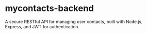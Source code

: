 # mycontacts-backend
A secure RESTful API for managing user contacts, built with Node.js, Express, and JWT for authentication.
